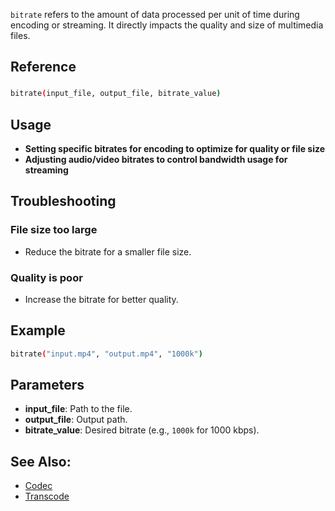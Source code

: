 

`bitrate` refers to the amount of data processed per unit of time during encoding or streaming. It directly impacts the quality and size of multimedia files.

## Reference

### 
```bash
bitrate(input_file, output_file, bitrate_value)
```

## Usage

- **Setting specific bitrates for encoding to optimize for quality or file size**
- **Adjusting audio/video bitrates to control bandwidth usage for streaming**

## Troubleshooting

### File size too large
- Reduce the bitrate for a smaller file size.

### Quality is poor
- Increase the bitrate for better quality.

## Example

```bash
bitrate("input.mp4", "output.mp4", "1000k")
```

## Parameters

- **input_file**: Path to the file.
- **output_file**: Output path.
- **bitrate_value**: Desired bitrate (e.g., `1000k` for 1000 kbps).

## See Also:
- [Codec](codec.md)
- [Transcode](transcode.md)


